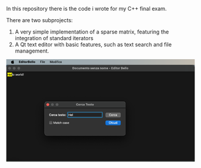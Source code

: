 In this repository there is the code i wrote for my C++ final exam.

There are two subprojects:

1. A very simple implementation of a sparse matrix, featuring the integration of standard iterators
2. A Qt text editor with basic features, such as text search and file management.

<img src="img/editor.png">